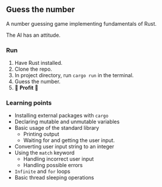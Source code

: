 ## Guess the number

A number guessing game implementing fundamentals of Rust.

The AI has an attitude.

### Run

1. Have Rust installed.
2. Clone the repo.
3. In project directory, run `cargo run` in the terminal.
4. Guess the number.
5. 💸 **Profit** 💸

### Learning points

- Installing external packages with `cargo`
- Declaring mutable and unmutable variables
- Basic usage of the standard library
  - Printing output
  - Waiting for and getting the user input.
- Converting user input string to an integer
- Using the `match` keyword
  - Handling incorrect user input
  - Handling possible errors
- `Infinite` and `for` loops
- Basic thread sleeping operations
